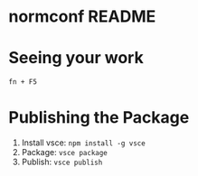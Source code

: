 # normconf README

# Seeing your work
`fn + F5`

# Publishing the Package
1. Install vsce: `npm install -g vsce`
2. Package: `vsce package`
3. Publish: `vsce publish`
